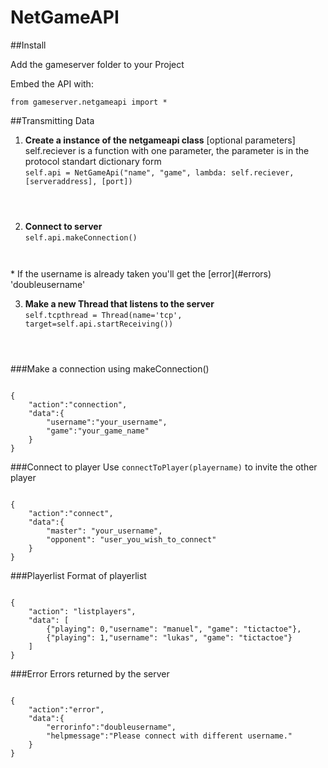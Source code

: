NetGameAPI
==========

##Install

Add the gameserver folder to your Project

Embed the API with:

<code>from gameserver.netgameapi import \*
</code>

##Transmitting Data

1. **Create a instance of the netgameapi class** \[optional parameters\]  
   self.reciever is a function with one parameter, the parameter is in the protocol standart dictionary form  
<code>self.api = NetGameApi("name", "game", lambda: self.reciever, \[serveraddress\], \[port\])
</code>  
  
2. **Connect to server**  
<code>self.api.makeConnection()
</code>
    * If the username is already taken you'll get the [error](#errors) 'doubleusername'
    
3. **Make a new Thread that listens to the server**  
<code>self.tcpthread = Thread(name='tcp', target=self.api.startReceiving())
</code>





###Make a connection using makeConnection()
<pre><code>
{
    "action":"connection",
    "data":{
        "username":"your_username",
        "game":"your_game_name"
    }
}
</code></pre>


###Connect to player
Use <code>connectToPlayer(playername)</code> to invite the other player
<pre><code>
{
    "action":"connect",
    "data":{
        "master": "your_username",
        "opponent": "user_you_wish_to_connect"
    }
}
</code></pre>


###Playerlist
Format of playerlist
<pre><code>
{
    "action": "listplayers",
    "data": [
        {"playing": 0,"username": "manuel", "game": "tictactoe"},
        {"playing": 1,"username": "lukas", "game": "tictactoe"}
    ]
}
</code></pre>

###<a name="errors">Error</a>
Errors returned by the server
<pre><code>
{
    "action":"error",
    "data":{
        "errorinfo":"doubleusername",
        "helpmessage":"Please connect with different username."
    }
}
</code></pre>
